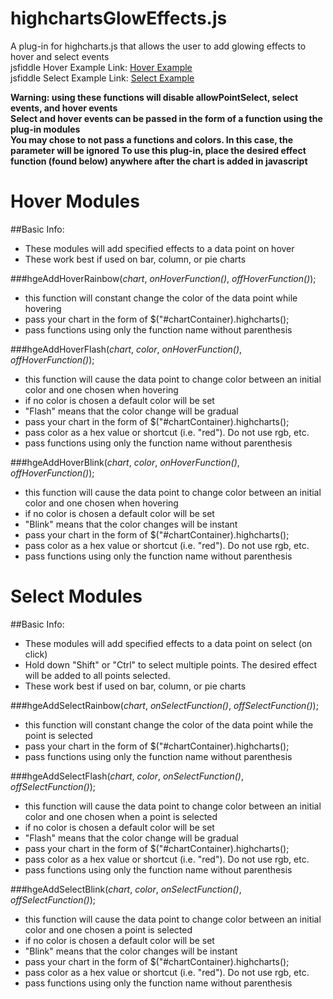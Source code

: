# highchartsGlowEffects.js  
A plug-in for highcharts.js that allows the user to add glowing effects to hover and select events  
jsfiddle Hover Example Link:  [Hover Example](https://jsfiddle.net/BrandenKeck/ro0j4qp0/1/)  
jsfiddle Select Example Link:  [Select Example](https://jsfiddle.net/BrandenKeck/j1d807zg/6/)  
  
**Warning: using these functions will disable allowPointSelect, select events, and hover events**  
**Select and hover events can be passed in the form of a function using the plug-in modules**  
**You may chose to not pass a functions and colors.  In this case, the parameter will be ignored**
**To use this plug-in, place the desired effect function (found below) anywhere after the chart is added in javascript**  

  
# Hover Modules  

##Basic Info:  
+ These modules will add specified effects to a data point on hover
+ These work best if used on bar, column, or pie charts
  
###hgeAddHoverRainbow(*chart*, *onHoverFunction()*, *offHoverFunction()*);  
+ this function will constant change the color of the data point while hovering
+ pass your chart in the form of $("#chartContainer).highcharts();  
+ pass functions using only the function name without parenthesis
  
###hgeAddHoverFlash(*chart*, *color*, *onHoverFunction()*, *offHoverFunction()*);  
+ this function will cause the data point to change color between an initial color and one chosen when hovering
+ if no color is chosen a default color will be set
+ "Flash" means that the color change will be gradual
+ pass your chart in the form of $("#chartContainer).highcharts();  
+ pass color as a hex value or shortcut (i.e. "red").  Do not use rgb, etc.
+ pass functions using only the function name without parenthesis
  
###hgeAddHoverBlink(*chart*, *color*, *onHoverFunction()*, *offHoverFunction()*);  
+ this function will cause the data point to change color between an initial color and one chosen when hovering
+ if no color is chosen a default color will be set
+ "Blink" means that the color changes will be instant
+ pass your chart in the form of $("#chartContainer).highcharts();  
+ pass color as a hex value or shortcut (i.e. "red").  Do not use rgb, etc.
+ pass functions using only the function name without parenthesis
  
# Select Modules  

##Basic Info:  
+ These modules will add specified effects to a data point on select (on click)
+ Hold down "Shift" or "Ctrl" to select multiple points.  The desired effect will be added to all points selected.
+ These work best if used on bar, column, or pie charts
  
###hgeAddSelectRainbow(*chart*, *onSelectFunction()*, *offSelectFunction()*);  
+ this function will constant change the color of the data point while the point is selected
+ pass your chart in the form of $("#chartContainer).highcharts();  
+ pass functions using only the function name without parenthesis
  
###hgeAddSelectFlash(*chart*, *color*, *onSelectFunction()*, *offSelectFunction()*);  
+ this function will cause the data point to change color between an initial color and one chosen when a point is selected
+ if no color is chosen a default color will be set
+ "Flash" means that the color change will be gradual
+ pass your chart in the form of $("#chartContainer).highcharts();  
+ pass color as a hex value or shortcut (i.e. "red").  Do not use rgb, etc.
+ pass functions using only the function name without parenthesis
  
###hgeAddSelectBlink(*chart*, *color*, *onSelectFunction()*, *offSelectFunction()*);  
+ this function will cause the data point to change color between an initial color and one chosen a point is selected
+ if no color is chosen a default color will be set
+ "Blink" means that the color changes will be instant
+ pass your chart in the form of $("#chartContainer).highcharts();  
+ pass color as a hex value or shortcut (i.e. "red").  Do not use rgb, etc.
+ pass functions using only the function name without parenthesis

